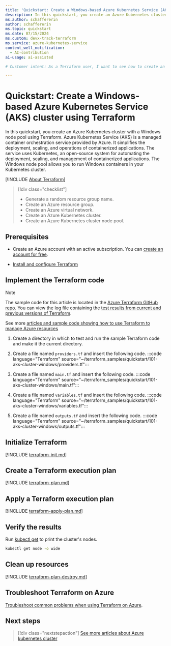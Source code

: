 ```yaml
---
title: 'Quickstart: Create a Windows-based Azure Kubernetes Service (AKS) cluster using Terraform'
description: In this quickstart, you create an Azure Kubernetes cluster with a default node pool and a separate Windows node pool.
ms.author: schaffererin
author: schaffererin
ms.topic: quickstart
ms.date: 07/15/2024
ms.custom: devx-track-terraform
ms.service: azure-kubernetes-service
content_well_notification:
  - AI-contribution
ai-usage: ai-assisted

# Customer intent: As a Terraform user, I want to see how to create an Azure Kubernetes cluster with a Windows node pool.

---
```


# Quickstart: Create a Windows-based Azure Kubernetes Service (AKS) cluster using Terraform

In this quickstart, you create an Azure Kubernetes cluster with a Windows node pool using Terraform. Azure Kubernetes Service (AKS) is a managed container orchestration service provided by Azure. It simplifies the deployment, scaling, and operations of containerized applications. The service uses Kubernetes, an open-source system for automating the deployment, scaling, and management of containerized applications. The Windows node pool allows you to run Windows containers in your Kubernetes cluster.

[!INCLUDE [About Terraform](~/azure-dev-docs-pr/articles/terraform/includes/abstract.md)]

> [!div class="checklist"]
> * Generate a random resource group name.
> * Create an Azure resource group.
> * Create an Azure virtual network.
> * Create an Azure Kubernetes cluster.
> * Create an Azure Kubernetes cluster node pool.

## Prerequisites

- Create an Azure account with an active subscription. You can [create an account for free](https://azure.microsoft.com/pricing/purchase-options/azure-account?cid=msft_learn).

- [Install and configure Terraform](/azure/developer/terraform/quickstart-configure)

## Implement the Terraform code

> [!NOTE]
> The sample code for this article is located in the [Azure Terraform GitHub repo](https://github.com/Azure/terraform/tree/master/quickstart/101-aks-cluster-windows). You can view the log file containing the [test results from current and previous versions of Terraform](https://github.com/Azure/terraform/tree/master/quickstart/101-aks-cluster-windows/TestRecord.md).
>
> See more [articles and sample code showing how to use Terraform to manage Azure resources](/azure/terraform)

1. Create a directory in which to test and run the sample Terraform code and make it the current directory.

1. Create a file named `providers.tf` and insert the following code.
    :::code language="Terraform" source="~/terraform_samples/quickstart/101-aks-cluster-windows/providers.tf":::

1. Create a file named `main.tf` and insert the following code.
    :::code language="Terraform" source="~/terraform_samples/quickstart/101-aks-cluster-windows/main.tf":::

1. Create a file named `variables.tf` and insert the following code.
    :::code language="Terraform" source="~/terraform_samples/quickstart/101-aks-cluster-windows/variables.tf":::

1. Create a file named `outputs.tf` and insert the following code.
    :::code language="Terraform" source="~/terraform_samples/quickstart/101-aks-cluster-windows/outputs.tf":::

## Initialize Terraform

[!INCLUDE [terraform-init.md](~/azure-dev-docs-pr/articles/terraform/includes/terraform-init.md)]

## Create a Terraform execution plan

[!INCLUDE [terraform-plan.md](~/azure-dev-docs-pr/articles/terraform/includes/terraform-plan.md)]

## Apply a Terraform execution plan

[!INCLUDE [terraform-apply-plan.md](~/azure-dev-docs-pr/articles/terraform/includes/terraform-apply-plan.md)]

## Verify the results

Run [kubectl get](https://kubernetes.io/docs/reference/generated/kubectl/kubectl-commands#get) to print the cluster's nodes.

```bash
kubectl get node -o wide
```

## Clean up resources

[!INCLUDE [terraform-plan-destroy.md](~/azure-dev-docs-pr/articles/terraform/includes/terraform-plan-destroy.md)]

## Troubleshoot Terraform on Azure

[Troubleshoot common problems when using Terraform on Azure](/azure/developer/terraform/troubleshoot).

## Next steps

> [!div class="nextstepaction"]
> [See more articles about Azure kubernetes cluster](/azure/aks)
